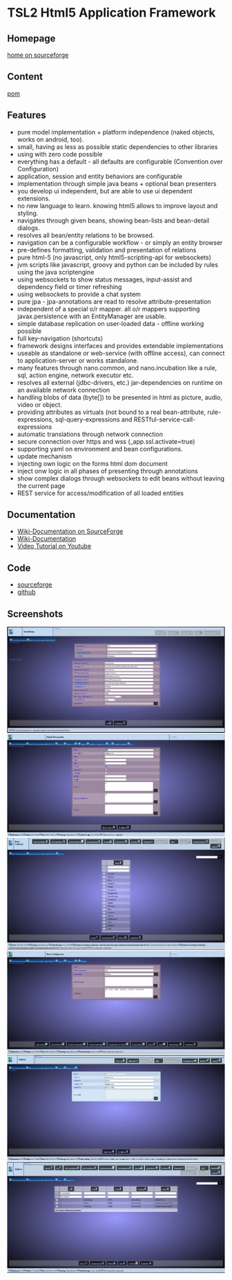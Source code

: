 # TSL2 Html5 Application Framework

## Homepage

[home on sourceforge](https://sourceforge.net/projects/tsl2nano/)

## Content

[pom](pom.xml) 

## Features

* pure model implementation + platform independence (naked objects, works on android, too).
* small, having as less as possible static dependencies to other libraries
* using with zero code possible
* everything has a default - all defaults are configurable (Convention over Configuration)
* application, session and entity behaviors are configurable
* implementation through simple java beans + optional bean presenters
* you develop ui independent, but are able to use ui dependent extensions.
* no new language to learn. knowing html5 allows to improve layout and styling.
* navigates through given beans, showing bean-lists and bean-detail dialogs.
* resolves all bean/entity relations to be browsed.
* navigation can be a configurable workflow - or simply an entity browser 
* pre-defines formatting, validation and presentation of relations
* pure html-5 (no javascript, only html5-scripting-api for websockets)
* jvm scripts like javascript, groovy and python can be included by rules using the java scriptengine
* using websockets to show status messages, input-assist and dependency field or timer refreshing
* using websockets to provide a chat system
* pure jpa - jpa-annotations are read to resolve attribute-presentation
* independent of a special o/r mapper. all o/r mappers supporting javax.persistence with an EntityManager are usable.
* simple database replication on user-loaded data - offline working possible
* full key-navigation (shortcuts)
* framework designs interfaces and provides extendable implementations
* useable as standalone or web-service (with offline access), can connect to application-server or works standalone.
* many features through nano.common, and nano.incubation like a rule, sql, action engine, network executor etc.
* resolves all external (jdbc-drivers, etc.) jar-dependencies on runtime on an available network connection
* handling blobs of data (byte[]) to be presented in html as picture, audio, video or object.
* providing attributes as virtuals (not bound to a real bean-attribute, rule-expressions, sql-query-expressions and RESTful-service-call-expressions
* automatic translations through network connection
* secure connection over https and wss (_app.ssl.activate=true)
* supporting yaml on environment and bean configurations.
* update mechanism
* injecting own logic on the forms html dom document
* inject onw logic in all phases of presenting through annotations
* show complex dialogs through websockets to edit beans without leaving the current page
* REST service for access/modification of all loaded entities

## Documentation

* [Wiki-Documentation on SourceForge](https://sourceforge.net/p/tsl2nano/wiki/tsl2-nano%20Home/)
* [Wiki-Documentation](tsl2.nano.h5/nano.h5.md.html)
* [Video Tutorial on Youtube](https://www.youtube-nocookie.com/embed/WuC37CLdxSA?rel=0)

## Code

* [sourceforge](https://sourceforge.net/p/tsl2nano/code/ci/master/tree/)
* [github](https://github.com/snieda/tsl2nano.git)

## Screenshots

![application+datbase-login](tsl2.nano.h5/doc/application+datbase-login.png)
![entity-attribute-configuration](tsl2.nano.h5/doc/entity-attribute-configuration.png)
![entity-browser](tsl2.nano.h5/doc/entity-browser.png)
![entity-configuration](tsl2.nano.h5/doc/entity-configuration.png)
![entity-detaildialog](tsl2.nano.h5/doc/entity-detaildialog.png)
![entity-searchdialog](tsl2.nano.h5/doc/entity-searchdialog.png)
